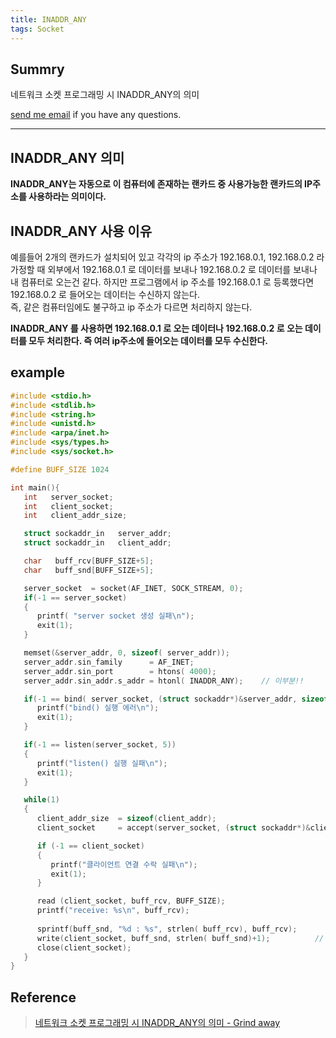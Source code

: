 ```yaml
---
title: INADDR_ANY
tags: Socket
---
```


## Summry  

네트워크 소켓 프로그래밍 시 INADDR_ANY의 의미

[send me email](mailto:jewel7492@gmail.com) if you have any questions.

<!--more-->

---

## INADDR_ANY 의미

**INADDR_ANY는 자동으로 이 컴퓨터에 존재하는 랜카드 중 사용가능한 랜카드의 IP주소를 사용하라는 의미이다.**  

## INADDR_ANY 사용 이유

예를들어 2개의 랜카드가 설치되어 있고 각각의 ip 주소가 192.168.0.1, 192.168.0.2 라 가정할 때 외부에서 192.168.0.1 로 데이터를 보내나 192.168.0.2 로 데이터를 보내나 내 컴퓨터로 오는건 같다. 하지만 프로그램에서 ip 주소를 192.168.0.1 로 등록했다면 192.168.0.2 로 들어오는 데이터는 수신하지 않는다.  
즉, 같은 컴퓨터임에도 불구하고 ip 주소가 다르면 처리하지 않는다.  

**INADDR_ANY 를 사용하면 192.168.0.1 로 오는 데이터나 192.168.0.2 로 오는 데이터를 모두 처리한다. 즉 여러 ip주소에 들어오는 데이터를 모두 수신한다.**  

## example

```c
#include <stdio.h>
#include <stdlib.h>
#include <string.h>
#include <unistd.h>
#include <arpa/inet.h>
#include <sys/types.h>
#include <sys/socket.h>

#define BUFF_SIZE 1024

int main(){
   int   server_socket;
   int   client_socket;
   int   client_addr_size;

   struct sockaddr_in   server_addr;
   struct sockaddr_in   client_addr;

   char   buff_rcv[BUFF_SIZE+5];
   char   buff_snd[BUFF_SIZE+5];

   server_socket  = socket(AF_INET, SOCK_STREAM, 0);
   if(-1 == server_socket)
   {
      printf( "server socket 생성 실패\n");
      exit(1);
   }

   memset(&server_addr, 0, sizeof( server_addr));
   server_addr.sin_family      = AF_INET;
   server_addr.sin_port        = htons( 4000);
   server_addr.sin_addr.s_addr = htonl( INADDR_ANY);    // 이부분!!

   if(-1 == bind( server_socket, (struct sockaddr*)&server_addr, sizeof(server_addr))){
      printf("bind() 실행 에러\n");
      exit(1);
   }

   if(-1 == listen(server_socket, 5))
   {
      printf("listen() 실행 실패\n");
      exit(1);
   }

   while(1)
   {
      client_addr_size  = sizeof(client_addr);
      client_socket     = accept(server_socket, (struct sockaddr*)&client_addr, &client_addr_size);

      if (-1 == client_socket)
      {
         printf("클라이언트 연결 수락 실패\n");
         exit(1);
      }

      read (client_socket, buff_rcv, BUFF_SIZE);
      printf("receive: %s\n", buff_rcv);
      
      sprintf(buff_snd, "%d : %s", strlen( buff_rcv), buff_rcv);
      write(client_socket, buff_snd, strlen( buff_snd)+1);          // +1: NULL까지 포함해서 전송
      close(client_socket);
   }
}
```

## Reference

> [네트워크 소켓 프로그래밍 시 INADDR_ANY의 의미 - Grind away](http://grindawayat.blogspot.com/2015/05/inaddrany.html)  